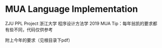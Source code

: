 # MUA Language Implementation

ZJU PPL Project
浙江大学 程序设计方法学 2019 MUA
Tip：每年翁凯的要求都有些不同，代码仅供参考

附上今年的要求（见根目录下pdf）